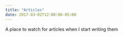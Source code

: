 ```yaml
---
title: "Articles"
date: 2017-03-02T12:00:00-05:00
---
```


A place to watch for articles when I start writing them